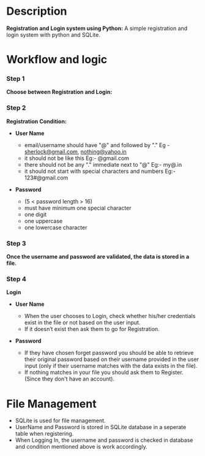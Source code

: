 # Description
**Registration and Login system using Python:**  A simple registration and login system with python and SQLite.

# Workflow and logic
### Step 1
**Choose between Registration and Login:**

### Step 2
**Registration Condition:**
  - **User Name**
    - email/username should have "@" and followed by "." Eg - sherlock@gmail.com, nothing@yahoo.in
    - it should not be like this Eg:- @gmail.com
    - there should not be any "." immediate next to "@" Eg:- my@.in
    - it should not start with special characters and numbers Eg:- 123#@gmail.com
  
  - **Password** 
    - (5 < password length > 16)
    - must have minimum one special character
    - one digit
    - one uppercase
    - one lowercase character
    
### Step 3
**Once the username and password are validated, the data is stored in a file.**

### Step 4
**Login**
  - **User Name**
    - When the user chooses to Login, check whether his/her credentials exist in the file or not based on the user input.
    - If it doesn’t exist then ask them to go for Registration.
  
  - **Password**
    - If they have chosen forget password you should be able to retrieve their original password based on their username provided in the user input
     (only if their username matches with the data exists in the file).
    - If nothing matches in your file you should ask them to Register.
     (Since they don't have an account).
     
     
# File Management
- SQLite is used for file management.
- UserName and Password is stored in SQLite database in a seperate table when registering.
- When Logging In, the username and password is checked in database and condition mentioned above is work accordingly.
